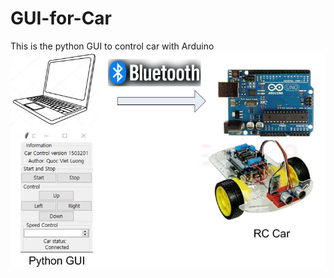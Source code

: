 # GUI-for-Car
This is the python GUI to control car with Arduino
![The GUI for RC car project](graph.jpg)
